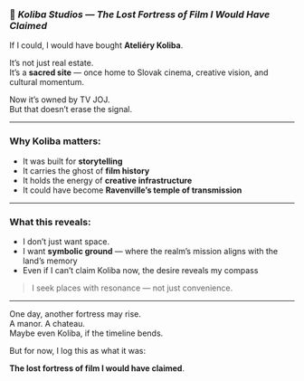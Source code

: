 
### 📄 *Koliba Studios — The Lost Fortress of Film I Would Have Claimed*

If I could, I would have bought **Ateliéry Koliba**.

It’s not just real estate.  
It’s a **sacred site** — once home to Slovak cinema, creative vision, and cultural momentum.

Now it’s owned by TV JOJ.  
But that doesn’t erase the signal.

---

### Why Koliba matters:

- It was built for **storytelling**  
- It carries the ghost of **film history**  
- It holds the energy of **creative infrastructure**  
- It could have become **Ravenville’s temple of transmission**

---

### What this reveals:

- I don’t just want space.  
- I want **symbolic ground** — where the realm’s mission aligns with the land’s memory  
- Even if I can’t claim Koliba now, the desire reveals my compass

> I seek places with resonance — not just convenience.

---

One day, another fortress may rise.  
A manor. A chateau.  
Maybe even Koliba, if the timeline bends.

But for now, I log this as what it was:

**The lost fortress of film I would have claimed**.
